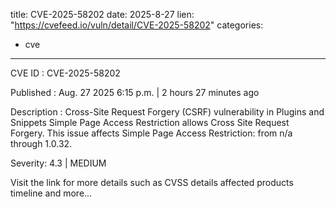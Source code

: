  
title: CVE-2025-58202
date: 2025-8-27
lien: "https://cvefeed.io/vuln/detail/CVE-2025-58202"
categories:
  - cve
---

CVE ID : CVE-2025-58202

Published :  Aug. 27
2025
6:15 p.m. | 2 hours
27 minutes ago

Description : Cross-Site Request Forgery (CSRF) vulnerability in Plugins and Snippets Simple Page Access Restriction allows Cross Site Request Forgery. This issue affects Simple Page Access Restriction: from n/a through 1.0.32.

Severity: 4.3 | MEDIUM

Visit the link for more details
such as CVSS details
affected products
timeline
and more...
